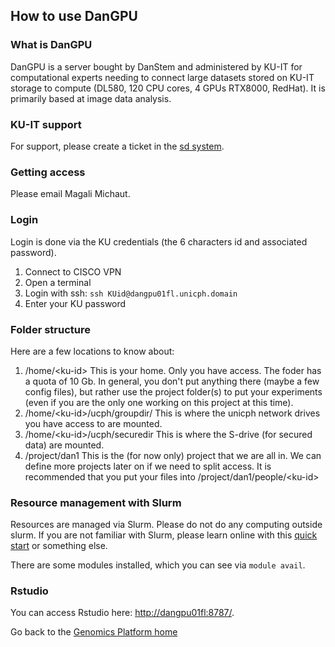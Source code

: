 ## How to use DanGPU

### What is DanGPU
DanGPU is a server bought by DanStem and administered by KU-IT for computational experts needing to connect large datasets stored on KU-IT storage to compute (DL580, 120 CPU cores, 4 GPUs RTX8000, RedHat). It is primarily based at image data analysis.

### KU-IT support
For support, please create a ticket in the [sd system](http://sd.ku.dk/).

### Getting access
Please email Magali Michaut.

### Login
Login is done via the KU credentials (the 6 characters id and associated password).
1. Connect to CISCO VPN
2. Open a terminal
3. Login with ssh: `ssh KUid@dangpu01fl.unicph.domain`
4. Enter your KU password

### Folder structure
Here are a few locations to know about:
1. /home/\<ku-id\> This is your home. Only you have access. The foder has a quota of 10 Gb. In general, you don't put anything there (maybe a few config files), but rather use the project folder(s) to put your experiments (even if you are the only one working on this project at this time).
2. /home/\<ku-id\>/ucph/groupdir/ This is where the unicph network drives you have access to are mounted.
3. /home/\<ku-id\>/ucph/securedir This is where the S-drive (for secured data) are mounted.
4. /project/dan1 This is the (for now only) project that we are all in. We can define more projects later on if we need to split access. It is recommended that you put your files into /project/dan1/people/\<ku-id\>

### Resource management with Slurm

Resources are managed via Slurm. Please do not do any computing outside slurm.
If you are not familiar with Slurm, please learn online with this [quick start](https://slurm.schedmd.com/quickstart.html) or something else.

There are some modules installed, which you can see via `module avail`.

### Rstudio

You can access Rstudio here: [http://dangpu01fl:8787/](http://dangpu01fl:8787/).

Go back to the [Genomics Platform home](https://danstemgenomics.github.io)
